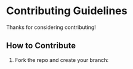 # Contributing Guidelines

Thanks for considering contributing!

## How to Contribute

1. Fork the repo and create your branch:
